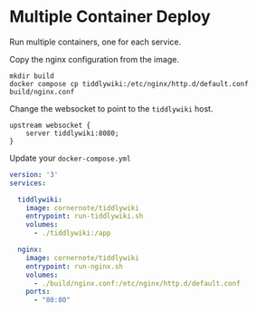 # Multiple Container Deploy

Run multiple containers, one for each service. 

Copy the nginx configuration from the image.

```shell
mkdir build
docker compose cp tiddlywiki:/etc/nginx/http.d/default.conf build/nginx.conf
```

Change the websocket to point to the `tiddlywiki` host.

```
upstream websocket {
    server tiddlywiki:8080;
}
```

Update your `docker-compose.yml` 

```yaml
version: '3'
services:

  tiddlywiki:
    image: cornernote/tiddlywiki
    entrypoint: run-tiddlywiki.sh
    volumes:
      - ./tiddlywiki:/app

  nginx:
    image: cornernote/tiddlywiki
    entrypoint: run-nginx.sh
    volumes:
      - ./build/nginx.conf:/etc/nginx/http.d/default.conf
    ports:
      - "80:80"
```
